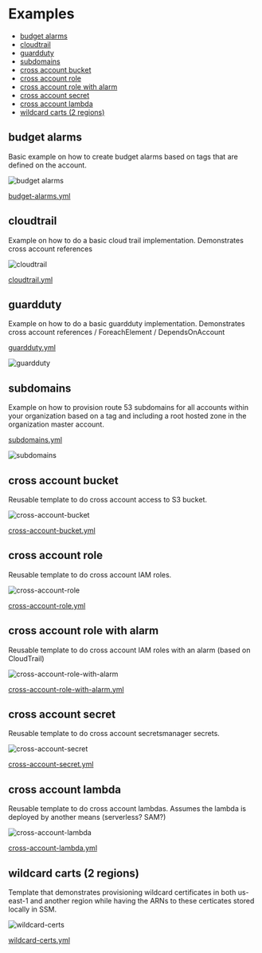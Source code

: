 

# Examples
<!-- @import "[TOC]" {cmd="toc" depthFrom=2 depthTo=6 orderedList=false} -->

<!-- code_chunk_output -->

- [budget alarms](#budget-alarms)
- [cloudtrail](#cloudtrail)
- [guardduty](#guardduty)
- [subdomains](#subdomains)
- [cross account bucket](#cross-account-bucket)
- [cross account role](#cross-account-role)
- [cross account role with alarm](#cross-account-role-with-alarm)
- [cross account secret](#cross-account-secret)
- [cross account lambda](#cross-account-lambda)
- [wildcard carts (2 regions)](#wild-card-carts-2-regions)

<!-- /code_chunk_output -->


## budget alarms

Basic example on how to create budget alarms based on tags that are defined on the account.

![budget alarms](img/budget-alarms.png)

[budget-alarms.yml](budget-alarms.yml)


## cloudtrail

Example on how to do a basic cloud trail implementation. Demonstrates cross account references

![cloudtrail](img/cloudtrail.png)

[cloudtrail.yml](cloudtrail.yml)



## guardduty

Example on how to do a basic guardduty implementation. Demonstrates cross account references / ForeachElement / DependsOnAccount

[guardduty.yml](guardduty.yml)

![guardduty](img/guardduty.png)


## subdomains

Example on how to provision route 53 subdomains for all accounts within your organization based on a tag and including a root hosted zone in the organization master account.

[subdomains.yml](subdomains.yml)

![subdomains](img/subdomains.png)




## cross account bucket

Reusable template to do cross account access to S3 bucket.

![cross-account-bucket](img/cross-account-bucket.png)

[cross-account-bucket.yml](cross-account-bucket.yml)


## cross account role

Reusable template to do cross account IAM roles.

![cross-account-role](img/cross-account-role.png)

[cross-account-role.yml](cross-account-role.yml)


## cross account role with alarm

Reusable template to do cross account IAM roles with an alarm (based on CloudTrail)

![cross-account-role-with-alarm](img/cross-account-role-with-alarm.png)

[cross-account-role-with-alarm.yml](cross-account-role-with-alarm.yml)


## cross account secret

Reusable template to do cross account secretsmanager secrets.

![cross-account-secret](img/cross-account-secret.png)

[cross-account-secret.yml](cross-account-secret.yml)


## cross account lambda

Reusable template to do cross account lambdas. Assumes the lambda is deployed by another means (serverless? SAM?)

![cross-account-lambda](img/cross-account-lambda.png)

[cross-account-lambda.yml](cross-account-lambda.yml)

## wildcard carts (2 regions)

Template that demonstrates provisioning wildcard certificates in both us-east-1 and another region while having the ARNs to these certicates stored locally in SSM.

![wildcard-certs](img/wildcard-certs.png)

[wildcard-certs.yml](wildcard-certs.yml)
